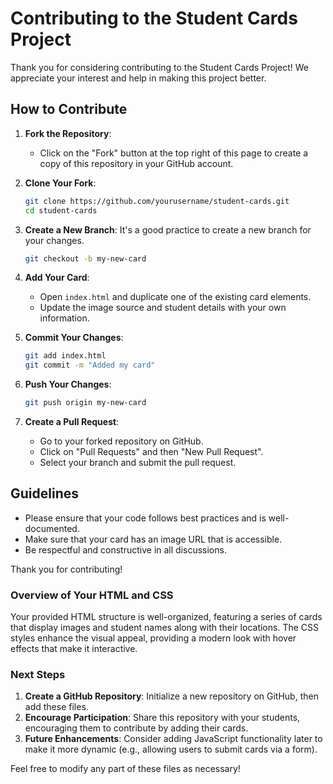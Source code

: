 # Contributing to the Student Cards Project

Thank you for considering contributing to the Student Cards Project! We appreciate your interest and help in making this project better.

## How to Contribute

1. **Fork the Repository**:
   - Click on the "Fork" button at the top right of this page to create a copy of this repository in your GitHub account.

2. **Clone Your Fork**:
   ```bash
   git clone https://github.com/yourusername/student-cards.git
   cd student-cards
   ```

3. **Create a New Branch**:
   It's a good practice to create a new branch for your changes.
   ```bash
   git checkout -b my-new-card
   ```

4. **Add Your Card**:
   - Open `index.html` and duplicate one of the existing card elements.
   - Update the image source and student details with your own information.

5. **Commit Your Changes**:
   ```bash
   git add index.html
   git commit -m "Added my card"
   ```

6. **Push Your Changes**:
   ```bash
   git push origin my-new-card
   ```

7. **Create a Pull Request**:
   - Go to your forked repository on GitHub.
   - Click on "Pull Requests" and then "New Pull Request".
   - Select your branch and submit the pull request.

## Guidelines

- Please ensure that your code follows best practices and is well-documented.
- Make sure that your card has an image URL that is accessible.
- Be respectful and constructive in all discussions.

Thank you for contributing!


### Overview of Your HTML and CSS

Your provided HTML structure is well-organized, featuring a series of cards that display images and student names along with their locations. The CSS styles enhance the visual appeal, providing a modern look with hover effects that make it interactive.

### Next Steps

1. **Create a GitHub Repository**: Initialize a new repository on GitHub, then add these files.
2. **Encourage Participation**: Share this repository with your students, encouraging them to contribute by adding their cards.
3. **Future Enhancements**: Consider adding JavaScript functionality later to make it more dynamic (e.g., allowing users to submit cards via a form).

Feel free to modify any part of these files as necessary!
